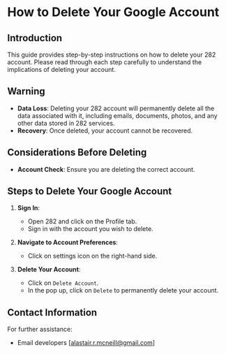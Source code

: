 # How to Delete Your Google Account

## Introduction
This guide provides step-by-step instructions on how to delete your 282 account. Please read through each step carefully to understand the implications of deleting your account.

## Warning
- **Data Loss**: Deleting your 282 account will permanently delete all the data associated with it, including emails, documents, photos, and any other data stored in 282 services.
- **Recovery**: Once deleted, your account cannot be recovered.

## Considerations Before Deleting
- **Account Check**: Ensure you are deleting the correct account.

## Steps to Delete Your Google Account

1. **Sign In**:
   - Open 282 and click on the Profile tab.
   - Sign in with the account you wish to delete.

2. **Navigate to Account Preferences**:
   - Click on settings icon on the right-hand side.

3. **Delete Your Account**:
   - Click on `Delete Account`.
   - In the pop up, click on `Delete` to permanently delete your account.

## Contact Information
For further assistance:
- Email developers [alastair.r.mcneill@gmail.com] 


